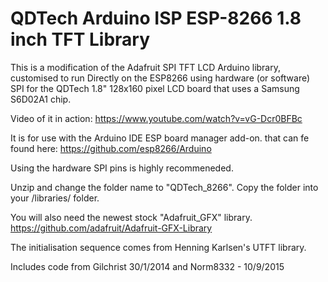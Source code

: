 # QDTech Arduino ISP ESP-8266 1.8 inch TFT Library

  This is a modification of the Adafruit SPI TFT LCD Arduino 
  library, customised to run Directly on the ESP8266 using hardware (or software) SPI for 
  the QDTech 1.8" 128x160 pixel LCD board that uses a Samsung 
  S6D02A1 chip.
  
  Video of it in action: https://www.youtube.com/watch?v=vG-Dcr0BFBc
  
  It is for use with the Arduino IDE ESP board manager add-on. that can fe found here: https://github.com/esp8266/Arduino
  

  Using the hardware SPI pins is highly recommeneded.
  
  Unzip and change the folder name to "QDTech_8266".
  Copy the folder into your
  <arduinosketchfolder>/libraries/ folder.
  
  You will also need the newest stock "Adafruit_GFX" library.
  https://github.com/adafruit/Adafruit-GFX-Library
  
  The initialisation sequence comes from Henning Karlsen's
  UTFT library.
  
  Includes code from Gilchrist 30/1/2014 and Norm8332 - 10/9/2015

